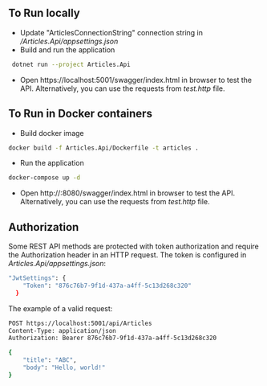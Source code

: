## To Run locally
- Update "ArticlesConnectionString" connection string in _/Articles.Api/appsettings.json_
- Build and run the application
```sh
 dotnet run --project Articles.Api
```
- Open https://localhost:5001/swagger/index.html in browser to test the API. Alternatively, you can use the requests from _test.http_ file.

## To Run in Docker containers
- Build docker image
```sh
docker build -f Articles.Api/Dockerfile -t articles .
```
- Run the application
```sh
docker-compose up -d
```
- Open http://<docker host>:8080/swagger/index.html in browser to test the API. Alternatively, you can use the requests from _test.http_ file.

## Authorization

Some REST API methods are protected with token authorization and require the Authorization header in an HTTP request. The token is configured in _Articles.Api/appsettings.json_:
```sh
"JwtSettings": {
    "Token": "876c76b7-9f1d-437a-a4ff-5c13d268c320"
  }
```

The example of a valid request:
```sh
POST https://localhost:5001/api/Articles
Content-Type: application/json
Authorization: Bearer 876c76b7-9f1d-437a-a4ff-5c13d268c320

{
    "title": "ABC",
    "body": "Hello, world!"
}
```